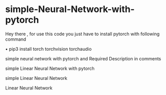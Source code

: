 # simple-Neural-Network-with-pytorch

Hey there , for use this code you just have to install pytorch with following command

•	pip3 install torch torchvision torchaudio



simple neural network with pytorch and Required Description in comments

simple Linear Neural Network with pytorch

simple Linear Neural Network

Linear Neural Network

